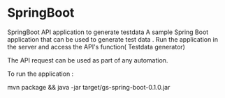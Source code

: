 # SpringBoot
SpringBoot API application to generate testdata
A sample Spring Boot application that can be used to generate test data . Run the application in the server and access the API's function( Testdata generator) 

The API request can be used as part of any automation. 


To run the application :

mvn package && java -jar target/gs-spring-boot-0.1.0.jar

